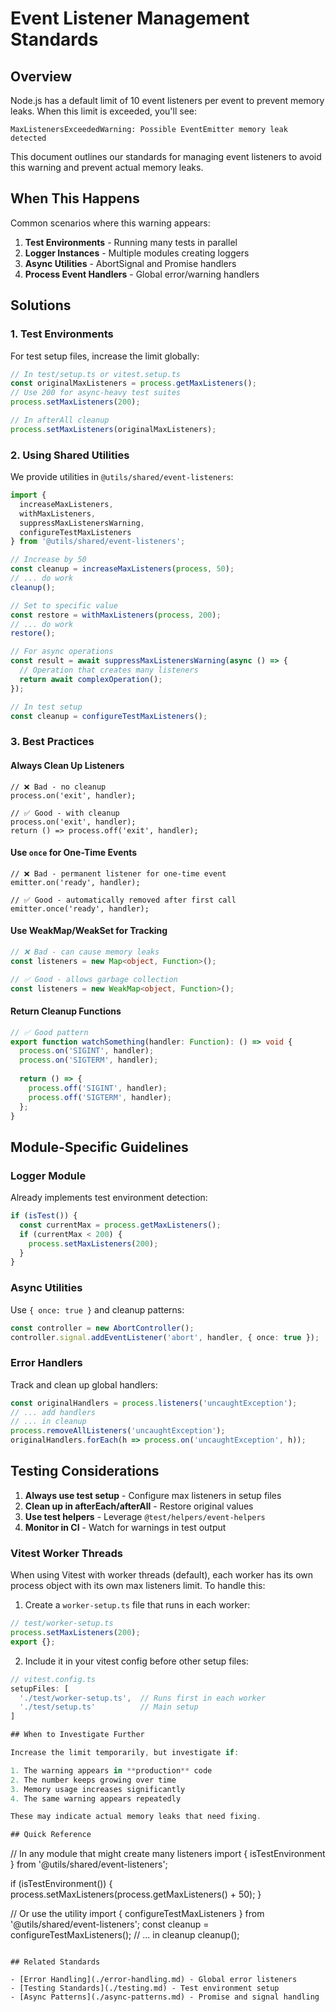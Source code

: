 # Event Listener Management Standards

## Overview

Node.js has a default limit of 10 event listeners per event to prevent memory leaks. When this limit is exceeded, you'll see:

```text
MaxListenersExceededWarning: Possible EventEmitter memory leak detected
```

This document outlines our standards for managing event listeners to avoid this warning and prevent actual memory leaks.

## When This Happens

Common scenarios where this warning appears:

1. **Test Environments** - Running many tests in parallel
2. **Logger Instances** - Multiple modules creating loggers
3. **Async Utilities** - AbortSignal and Promise handlers
4. **Process Event Handlers** - Global error/warning handlers

## Solutions

### 1. Test Environments

For test setup files, increase the limit globally:

```typescript
// In test/setup.ts or vitest.setup.ts
const originalMaxListeners = process.getMaxListeners();
// Use 200 for async-heavy test suites
process.setMaxListeners(200);

// In afterAll cleanup
process.setMaxListeners(originalMaxListeners);
```

### 2. Using Shared Utilities

We provide utilities in `@utils/shared/event-listeners`:

```typescript
import { 
  increaseMaxListeners, 
  withMaxListeners,
  suppressMaxListenersWarning,
  configureTestMaxListeners 
} from '@utils/shared/event-listeners';

// Increase by 50
const cleanup = increaseMaxListeners(process, 50);
// ... do work
cleanup();

// Set to specific value
const restore = withMaxListeners(process, 200);
// ... do work
restore();

// For async operations
const result = await suppressMaxListenersWarning(async () => {
  // Operation that creates many listeners
  return await complexOperation();
});

// In test setup
const cleanup = configureTestMaxListeners();
```

### 3. Best Practices

#### Always Clean Up Listeners

```text
// ❌ Bad - no cleanup
process.on('exit', handler);

// ✅ Good - with cleanup
process.on('exit', handler);
return () => process.off('exit', handler);
```

#### Use `once` for One-Time Events

```text
// ❌ Bad - permanent listener for one-time event
emitter.on('ready', handler);

// ✅ Good - automatically removed after first call
emitter.once('ready', handler);
```

#### Use WeakMap/WeakSet for Tracking

```typescript
// ❌ Bad - can cause memory leaks
const listeners = new Map<object, Function>();

// ✅ Good - allows garbage collection
const listeners = new WeakMap<object, Function>();
```

#### Return Cleanup Functions

```typescript
// ✅ Good pattern
export function watchSomething(handler: Function): () => void {
  process.on('SIGINT', handler);
  process.on('SIGTERM', handler);
  
  return () => {
    process.off('SIGINT', handler);
    process.off('SIGTERM', handler);
  };
}
```

## Module-Specific Guidelines

### Logger Module

Already implements test environment detection:

```typescript
if (isTest()) {
  const currentMax = process.getMaxListeners();
  if (currentMax < 200) {
    process.setMaxListeners(200);
  }
}
```

### Async Utilities

Use `{ once: true }` and cleanup patterns:

```typescript
const controller = new AbortController();
controller.signal.addEventListener('abort', handler, { once: true });
```

### Error Handlers

Track and clean up global handlers:

```typescript
const originalHandlers = process.listeners('uncaughtException');
// ... add handlers
// ... in cleanup
process.removeAllListeners('uncaughtException');
originalHandlers.forEach(h => process.on('uncaughtException', h));
```

## Testing Considerations

1. **Always use test setup** - Configure max listeners in setup files
2. **Clean up in afterEach/afterAll** - Restore original values
3. **Use test helpers** - Leverage `@test/helpers/event-helpers`
4. **Monitor in CI** - Watch for warnings in test output

### Vitest Worker Threads

When using Vitest with worker threads (default), each worker has its own process object with its own max listeners limit. To handle this:

1. Create a `worker-setup.ts` file that runs in each worker:

```typescript
// test/worker-setup.ts
process.setMaxListeners(200);
export {};
```

2. Include it in your vitest config before other setup files:

```typescript
// vitest.config.ts
setupFiles: [
  './test/worker-setup.ts',  // Runs first in each worker
  './test/setup.ts'          // Main setup
]

## When to Investigate Further

Increase the limit temporarily, but investigate if:

1. The warning appears in **production** code
2. The number keeps growing over time
3. Memory usage increases significantly
4. The same warning appears repeatedly

These may indicate actual memory leaks that need fixing.

## Quick Reference
```

// In any module that might create many listeners
import { isTestEnvironment } from '@utils/shared/event-listeners';

if (isTestEnvironment()) {
  process.setMaxListeners(process.getMaxListeners() + 50);
}

// Or use the utility
import { configureTestMaxListeners } from '@utils/shared/event-listeners';
const cleanup = configureTestMaxListeners();
// ... in cleanup
cleanup();

```

## Related Standards

- [Error Handling](./error-handling.md) - Global error listeners
- [Testing Standards](./testing.md) - Test environment setup
- [Async Patterns](./async-patterns.md) - Promise and signal handling
